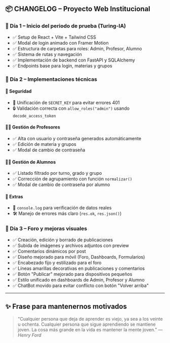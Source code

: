 ## 📦 CHANGELOG – Proyecto Web Institucional

### 📅 Día 1 – Inicio del periodo de prueba (Turing-IA)

* ✅ Setup de React + Vite + Tailwind CSS
* ✅ Modal de login animado con Framer Motion
* ✅ Estructura de carpetas para roles: Admin, Profesor, Alumno
* ✅ Sistema de rutas y navegación
* ✅ Implementación de backend con FastAPI y SQLAlchemy
* ✅ Endpoints base para login, materias y grupos

### 📅 Día 2 – Implementaciones técnicas

#### 🔐 Seguridad

* 🔁 Unificación de `SECRET_KEY` para evitar errores 401
* 🔒 Validación correcta con `allow_roles("admin")` usando `decode_access_token`

#### 👨‍🏫 Gestión de Profesores

* ✅ Alta con usuario y contraseña generados automáticamente
* ✅ Edición de materia y grupos
* ✅ Modal de cambio de contraseña

#### 👨‍🎓 Gestión de Alumnos

* ✅ Listado filtrado por turno, grado y grupo
* ✅ Corrección de agrupamiento con función `normalizar()`
* ✅ Modal de cambio de contraseña por alumno

#### 🧠 Extras

* 🥪 `console.log` para verificación de datos reales
* 🛠️ Manejo de errores más claro (`res.ok`, `res.json()`)

### 📅 Día 3 – Foro y mejoras visuales

* ✅ Creación, edición y borrado de publicaciones
* ✅ Subida de imágenes y archivos adjuntos con preview
* ✅ Comentarios dinámicos por post
* ✅ Diseño mejorado para móvil (Foro, Dashboards, Formularios)
* ✅ Encabezado fijo y estilizado para el foro
* ✅ Líneas amarillas decorativas en publicaciones y comentarios
* ✅ Botón "Publicar" mejorado para dispositivos pequeños
* ✅ Estilo unificado en dashboards de Admin, Profesor y Alumno
* ✅ ChatBot movido para evitar conflicto con botón "Volver arriba"

---

## ✨ Frase para mantenernos motivados

> "Cualquier persona que deja de aprender es viejo, ya sea a los veinte u ochenta. Cualquier persona que sigue aprendiendo se mantiene joven. La cosa más grande en la vida es mantener la mente joven."
> — *Henry Ford*